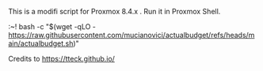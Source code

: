 This is a modifi script for Proxmox 8.4.x . Run it in Proxmox Shell.

:~! bash -c "$(wget -qLO - https://raw.githubusercontent.com/mucianovici/actualbudget/refs/heads/main/actualbudget.sh)"

Credits to https://tteck.github.io/
